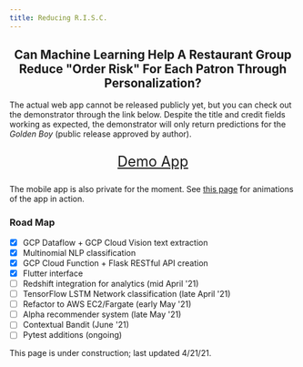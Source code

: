 ```yaml
---
title: Reducing R.I.S.C.
---
```


<h2 align="center">Can Machine Learning Help A Restaurant Group Reduce "Order Risk" For Each Patron Through Personalization?</h2>

The actual web app cannot be released publicly yet, but you can check out the demonstrator through the link below. Despite the title and credit fields working as expected, the demonstrator will only return predictions for the *Golden Boy* (public release approved by author).

<p style="font-size: 25px; text-align:center">
    <a href="demo/">
        Demo App
    </a>
</p>

The mobile app is also private for the moment. See [this page](animations/) for animations of the app in action.

### Road Map
- [x] GCP Dataflow + GCP Cloud Vision text extraction
- [x] Multinomial NLP classification
- [x] GCP Cloud Function + Flask RESTful API creation
- [x] Flutter interface
- [ ] Redshift integration for analytics (mid April '21)
- [ ] TensorFlow LSTM Network classification (late April '21)
- [ ] Refactor to AWS EC2/Fargate (early May '21)
- [ ] Alpha recommender system (late May '21)
- [ ] Contextual Bandit (June '21)
- [ ] Pytest additions (ongoing)

This page is under construction; last updated 4/21/21.